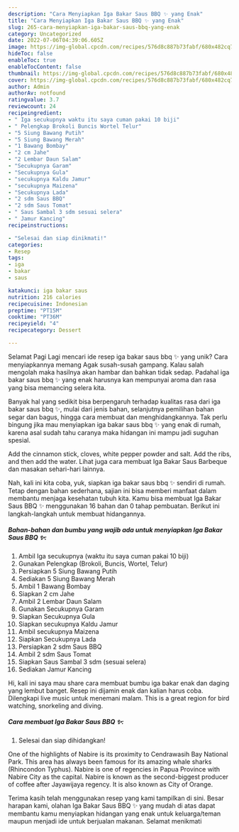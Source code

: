 ```yaml
---
description: "Cara Menyiapkan Iga Bakar Saus BBQ ✨ yang Enak"
title: "Cara Menyiapkan Iga Bakar Saus BBQ ✨ yang Enak"
slug: 265-cara-menyiapkan-iga-bakar-saus-bbq-yang-enak
category: Uncategorized
date: 2022-07-06T04:39:06.605Z
image: https://img-global.cpcdn.com/recipes/576d8c887b73fabf/680x482cq70/iga-bakar-saus-bbq-foto-resep-utama.jpg
hideToc: false
enableToc: true
enableTocContent: false
thumbnail: https://img-global.cpcdn.com/recipes/576d8c887b73fabf/680x482cq70/iga-bakar-saus-bbq-foto-resep-utama.jpg
cover: https://img-global.cpcdn.com/recipes/576d8c887b73fabf/680x482cq70/iga-bakar-saus-bbq-foto-resep-utama.jpg
author: Admin
authorAv: notfound
ratingvalue: 3.7
reviewcount: 24
recipeingredient:
- " Iga secukupnya waktu itu saya cuman pakai 10 biji"
- " Pelengkap Brokoli Buncis Wortel Telur"
- "5 Siung Bawang Putih"
- "5 Siung Bawang Merah"
- "1 Bawang Bombay"
- "2 cm Jahe"
- "2 Lembar Daun Salam"
- "Secukupnya Garam"
- "Secukupnya Gula"
- "secukupnya Kaldu Jamur"
- "secukupnya Maizena"
- "Secukupnya Lada"
- "2 sdm Saus BBQ"
- "2 sdm Saus Tomat"
- " Saus Sambal 3 sdm sesuai selera"
- " Jamur Kancing"
recipeinstructions:

- "Selesai dan siap dinikmati!"
categories:
- Resep
tags:
- iga
- bakar
- saus

katakunci: iga bakar saus 
nutrition: 216 calories
recipecuisine: Indonesian
preptime: "PT15M"
cooktime: "PT36M"
recipeyield: "4"
recipecategory: Dessert

---
```



Selamat Pagi Lagi mencari ide resep iga bakar saus bbq ✨ yang unik? Cara menyiapkannya memang Agak susah-susah gampang. Kalau salah mengolah maka hasilnya akan hambar dan bahkan tidak sedap. Padahal iga bakar saus bbq ✨ yang enak harusnya kan mempunyai aroma dan rasa yang bisa memancing selera kita.


Banyak hal yang sedikit bisa berpengaruh terhadap kualitas rasa dari iga bakar saus bbq ✨, mulai dari jenis bahan, selanjutnya pemilihan bahan segar dan bagus, hingga cara membuat dan menghidangkannya. Tak perlu bingung jika mau menyiapkan iga bakar saus bbq ✨ yang enak di rumah, karena asal sudah tahu caranya maka hidangan ini mampu jadi suguhan spesial.

Add the cinnamon stick, cloves, white pepper powder and salt. Add the ribs, and then add the water. Lihat juga cara membuat Iga Bakar Saus Barbeque dan masakan sehari-hari lainnya.


Nah, kali ini kita coba, yuk, siapkan iga bakar saus bbq ✨ sendiri di rumah. Tetap dengan bahan sederhana, sajian ini bisa memberi manfaat dalam membantu menjaga kesehatan tubuh kita. Kamu bisa membuat Iga Bakar Saus BBQ ✨ menggunakan 16 bahan dan 0 tahap pembuatan. Berikut ini langkah-langkah untuk membuat hidangannya.

<!--inarticleads1-->

##### Bahan-bahan dan bumbu yang wajib ada untuk menyiapkan Iga Bakar Saus BBQ ✨:

1. Ambil  Iga secukupnya (waktu itu saya cuman pakai 10 biji)
1. Gunakan  Pelengkap (Brokoli, Buncis, Wortel, Telur)
1. Persiapkan 5 Siung Bawang Putih
1. Sediakan 5 Siung Bawang Merah
1. Ambil 1 Bawang Bombay
1. Siapkan 2 cm Jahe
1. Ambil 2 Lembar Daun Salam
1. Gunakan Secukupnya Garam
1. Siapkan Secukupnya Gula
1. Siapkan secukupnya Kaldu Jamur
1. Ambil secukupnya Maizena
1. Siapkan Secukupnya Lada
1. Persiapkan 2 sdm Saus BBQ
1. Ambil 2 sdm Saus Tomat
1. Siapkan  Saus Sambal 3 sdm (sesuai selera)
1. Sediakan  Jamur Kancing


Hi, kali ini saya mau share cara membuat bumbu iga bakar enak dan daging yang lembut banget. Resep ini dijamin enak dan kalian harus coba. Dilengkapi live music untuk menemani malam. This is a great region for bird watching, snorkeling and diving. 

<!--inarticleads2-->

##### Cara membuat Iga Bakar Saus BBQ ✨:


1. Selesai dan siap dihidangkan!

One of the highlights of Nabire is its proximity to Cendrawasih Bay National Park. This area has always been famous for its amazing whale sharks (Rhincondon Typhus). Nabire is one of regencies in Papua Province with Nabire City as the capital. Nabire is known as the second-biggest producer of coffee after Jayawijaya regency. It is also known as City of Orange. 

Terima kasih telah menggunakan resep yang kami tampilkan di sini. Besar harapan kami, olahan Iga Bakar Saus BBQ ✨ yang mudah di atas dapat membantu kamu menyiapkan hidangan yang enak untuk keluarga/teman maupun menjadi ide untuk berjualan makanan. Selamat menikmati
